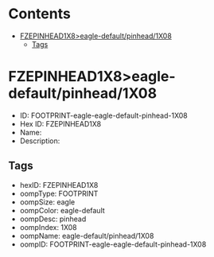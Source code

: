 



Contents
========

* [FZEPINHEAD1X8>eagle-default/pinhead/1X08](#fzepinhead1x8eagle-defaultpinhead1x08)
	* [Tags](#tags)

# FZEPINHEAD1X8>eagle-default/pinhead/1X08

- ID: FOOTPRINT-eagle-eagle-default-pinhead-1X08
- Hex ID: FZEPINHEAD1X8
- Name: 
- Description: 

## Tags

- hexID: FZEPINHEAD1X8
- oompType: FOOTPRINT
- oompSize: eagle
- oompColor: eagle-default
- oompDesc: pinhead
- oompIndex: 1X08
- oompName: eagle-default/pinhead/1X08
- oompID: FOOTPRINT-eagle-eagle-default-pinhead-1X08
